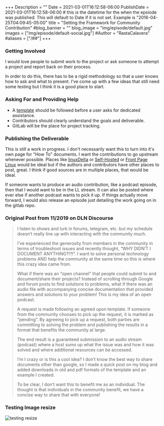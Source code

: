 +++
Description = ""
Date = 2021-03-01T16:12:58-06:00
PublishDate = 2021-03-01T16:12:58-06:00 # this is the datetime for the when the epsiode was published. This will default to Date if it is not set. Example is "2016-04-25T04:09:45-05:00"
title = "Setting the Framework for Community Contribution"
#blog_banner = ""
blog_image = "img/episode/default.jpg"
images = ["img/episode/default-social.jpg"]
#Author = "RastaCalavera"
#aliases = ["/##"]
+++

### Getting Involved
I would love people to submit work to the project or ask someone to attempt a project and report back on their process. 

In order to do this, there has to be a rigid methodology so that a user knows how to ask and what to present. I've come up with a few ideas that still need some testing but I think it is a good place to start.

### Asking For and Providing Help
* A [template](/files/Request_Template.odt) should be followed before a user asks for dedicated assistance.
* Contributors should clearly understand the goals and deliverable.
* GitLab will be the place for project tracking.

### Publishing the Deliverable
This is still a work in progress. I don't necessarily want this to turn into it's own page for "How To" documents. I want the contributions to go upstream whenever possible. Places like [linuxDelta](https://wiki.linuxdelta.com/mediawiki/index.php/Main_Page) or [Self-Hosted](https://wiki.selfhosted.show/) or [Front Page Linux](https://frontpagelinux.com/) would be ideal but if the authors and contributors have other places to post, great. I think if good sources are in multiple places, that would be ideal.

If someone wants to produce an audio contribution, like a podcast episode, then that I would want to be in the LL stream. It can also be posted where ever else if another podcast wants to pick it up. If things actually move forward, I would also release an episode just detailing the work going on in the gitlab repo.

### Original Post from 11/2019 on DLN Discourse
> I listen to shows and lurk in forums, telegram, etc. but my schedule doesn’t really line up with interacting with the community much.
>
>I’ve experienced the generosity from members in the community in terms of troubleshoot issues and recently thought, “WHY DIDN’T I DOCUMENT ANYTHING?!?!”. I want to solve personal technology problems AND help the community at the same time so this is where this crazy idea came from.
>
>What if there was an “open channel” that people could submit to and document/share their projects? Instead of scrolling through Google and forum posts to find solutions to problems, what if there was an audio file with accompanying concise documentation that provided answers and solutions to your problem! This is my idea of an open podcast.
>
>A request is made following an agreed upon template. If someone from the community chooses to pick up the request, it is marked as “pending”. By agreeing to pick up a request, both parties are committing to solving the problem and publishing the results in a format that benefits the community at large.
>
>The end result is a guaranteed submission to an audio stream (podcast) where a host sums up what the issue was and how it was solved and where additional resources can be accessed.
>
>I’m I crazy or is this a cool idea? I don’t know the best way to share documents other than google, so I made a quick post on my blog and added downloads in otd and pdf formats of the template and an example I created.
>
> To be clear, I don’t want this to benefit me as an individual. The thought is that individuals in the community benefit, we have a concise way to share that with everyone! 

### Testing Image resize
![testing resize](/img/website_woes.jpg)